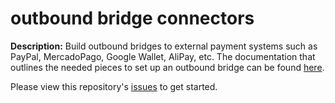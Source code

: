 outbound bridge connectors
==========================

**Description:** Build outbound bridges to external payment systems such as PayPal, MercadoPago, Google Wallet, AliPay, etc. The documentation that outlines the needed pieces to set up an outbound bridge can be found [here](https://ripple.com/wiki/Services_API#Outbound_bridges).

Please view this repository's [issues](https://github.com/ripplelabsbounties/outbound-bridge-connectors/issues) to get started.
